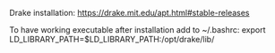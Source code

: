 Drake installation:
https://drake.mit.edu/apt.html#stable-releases

To have working executable after installation add to ~/.bashrc:
export LD_LIBRARY_PATH=$LD_LIBRARY_PATH:/opt/drake/lib/
